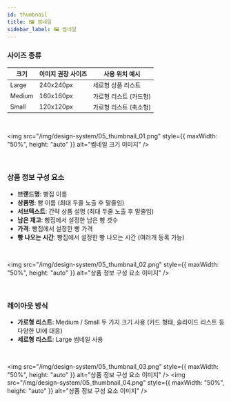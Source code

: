 ```yaml
---
id: thumbnail
title: 🖼️ 썸네일
sidebar_label: 🖼️ 썸네일
---
```


### 사이즈 종류

| 크기     | 이미지 권장 사이즈 | 사용 위치 예시      |
| ------ | ---------- | ------------- |
| Large  | 240x240px  | 세로형 상품 리스트    |
| Medium | 160x160px  | 가로형 리스트 (카드형) |
| Small  | 120x120px  | 가로형 리스트 (축소형) |

<br/>

<img
  src="/img/design-system/05_thumbnail_01.png"
  style={{ maxWidth: "50%", height: "auto" }}
  alt="썸네일 크기 이미지" />

<br/>


### 상품 정보 구성 요소

* **브랜드명**: 빵집 이름
* **상품명**: 빵 이름 (최대 두줄 노출 후 말줄임)
* **서브텍스트**: 간략 상품 설명 (최대 두줄 노출 후 말줄임)
* **남은 재고**: 빵집에서 설정한 남은 빵 갯수
* **가격**: 빵집에서 설정한 빵 가격
* **빵 나오는 시간**: 빵집에서 설정한 빵 나오는 시간 (여러개 등록 가능)

<br/>

<img
  src="/img/design-system/05_thumbnail_02.png"
  style={{ maxWidth: "50%", height: "auto" }}
  alt="상품 정보 구성 요소 이미지" />

<br/>

### 레이아웃 방식

* **가로형 리스트**: Medium / Small 두 가지 크기 사용
  (카드 형태, 슬라이드 리스트 등 다양한 UI에 대응)
* **세로형 리스트**: Large 썸네일 사용

<br/>

<img
  src="/img/design-system/05_thumbnail_03.png"
  style={{ maxWidth: "50%", height: "auto" }}
  alt="상품 정보 구성 요소 이미지" />
  <img
  src="/img/design-system/05_thumbnail_04.png"
  style={{ maxWidth: "50%", height: "auto" }}
  alt="상품 정보 구성 요소 이미지" />